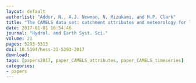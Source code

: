 ```yaml
---
layout: default
authorlist: "Addor, N., A.J. Newman, N. Mizukami, and M.P. Clark"
title: "The CAMELS data set: catchment attributes and meteorology for large-sample studies"
date: 2017-01-01 16:54:46
journal: "Hydrol. and Earth Syst. Sci."
volume: 21
pages: 5293-5313
doi: 10.5194/hess-21-5293-2017
download:
tags: [papers2017, paper_CAMELS_attributes, paper_CAMELS_timeseries]
categories:
- papers
---
```


